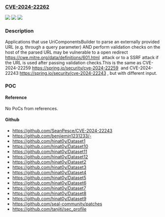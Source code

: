 ### [CVE-2024-22262](https://cve.mitre.org/cgi-bin/cvename.cgi?name=CVE-2024-22262)
![](https://img.shields.io/static/v1?label=Product&message=Spring%20Framework&color=blue)
![](https://img.shields.io/static/v1?label=Version&message=n%2Fa&color=blue)
![](https://img.shields.io/static/v1?label=Vulnerability&message=n%2Fa&color=brighgreen)

### Description

Applications that use UriComponentsBuilder to parse an externally provided URL (e.g. through a query parameter) AND perform validation checks on the host of the parsed URL may be vulnerable to a  open redirect https://cwe.mitre.org/data/definitions/601.html  attack or to a SSRF attack if the URL is used after passing validation checks.This is the same as  CVE-2024-22259 https://spring.io/security/cve-2024-22259  and  CVE-2024-22243 https://spring.io/security/cve-2024-22243 , but with different input.

### POC

#### Reference
No PoCs from references.

#### Github
- https://github.com/SeanPesce/CVE-2024-22243
- https://github.com/benjiemin1231233/-
- https://github.com/hinat0y/Dataset1
- https://github.com/hinat0y/Dataset10
- https://github.com/hinat0y/Dataset11
- https://github.com/hinat0y/Dataset12
- https://github.com/hinat0y/Dataset2
- https://github.com/hinat0y/Dataset3
- https://github.com/hinat0y/Dataset4
- https://github.com/hinat0y/Dataset5
- https://github.com/hinat0y/Dataset6
- https://github.com/hinat0y/Dataset7
- https://github.com/hinat0y/Dataset8
- https://github.com/hinat0y/Dataset9
- https://github.com/seal-community/patches
- https://github.com/tanjiti/sec_profile

